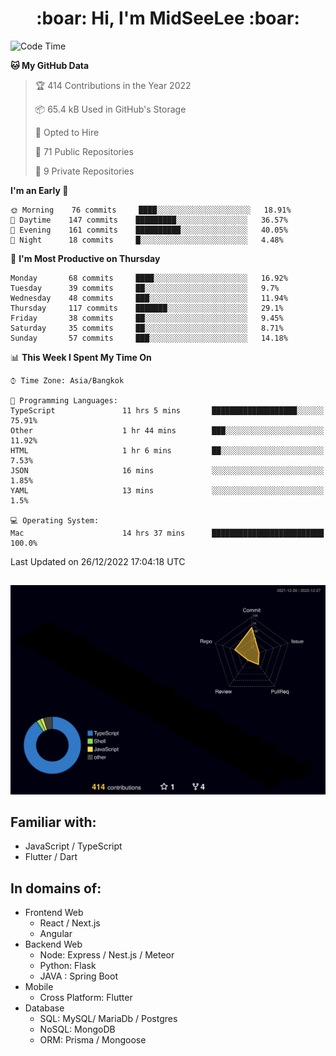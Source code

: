 <h1 align="center"> :boar: Hi, I'm MidSeeLee :boar:</h1>
 
<!--START_SECTION:waka-->
![Code Time](http://img.shields.io/badge/Code%20Time-66%20hrs%201%20min-blue)

**🐱 My GitHub Data** 

> 🏆 414 Contributions in the Year 2022
 > 
> 📦 65.4 kB Used in GitHub's Storage 
 > 
> 💼 Opted to Hire
 > 
> 📜 71 Public Repositories 
 > 
> 🔑 9 Private Repositories  
 > 
**I'm an Early 🐤** 

```text
🌞 Morning    76 commits     ████░░░░░░░░░░░░░░░░░░░░░   18.91% 
🌆 Daytime    147 commits    █████████░░░░░░░░░░░░░░░░   36.57% 
🌃 Evening    161 commits    ██████████░░░░░░░░░░░░░░░   40.05% 
🌙 Night      18 commits     █░░░░░░░░░░░░░░░░░░░░░░░░   4.48%

```
📅 **I'm Most Productive on Thursday** 

```text
Monday       68 commits     ████░░░░░░░░░░░░░░░░░░░░░   16.92% 
Tuesday      39 commits     ██░░░░░░░░░░░░░░░░░░░░░░░   9.7% 
Wednesday    48 commits     ███░░░░░░░░░░░░░░░░░░░░░░   11.94% 
Thursday     117 commits    ███████░░░░░░░░░░░░░░░░░░   29.1% 
Friday       38 commits     ██░░░░░░░░░░░░░░░░░░░░░░░   9.45% 
Saturday     35 commits     ██░░░░░░░░░░░░░░░░░░░░░░░   8.71% 
Sunday       57 commits     ███░░░░░░░░░░░░░░░░░░░░░░   14.18%

```


📊 **This Week I Spent My Time On** 

```text
⌚︎ Time Zone: Asia/Bangkok

💬 Programming Languages: 
TypeScript               11 hrs 5 mins       ███████████████████░░░░░░   75.91% 
Other                    1 hr 44 mins        ███░░░░░░░░░░░░░░░░░░░░░░   11.92% 
HTML                     1 hr 6 mins         ██░░░░░░░░░░░░░░░░░░░░░░░   7.53% 
JSON                     16 mins             ░░░░░░░░░░░░░░░░░░░░░░░░░   1.85% 
YAML                     13 mins             ░░░░░░░░░░░░░░░░░░░░░░░░░   1.5%

💻 Operating System: 
Mac                      14 hrs 37 mins      █████████████████████████   100.0%

```


 Last Updated on 26/12/2022 17:04:18 UTC
<!--END_SECTION:waka-->

##

![](./profile-3d-contrib/profile-night-rainbow.svg)

## Familiar with:
- JavaScript / TypeScript
- Flutter / Dart

## In domains of:
- Frontend Web
  - React / Next.js
  - Angular
- Backend Web
  - Node: Express / Nest.js / Meteor
  - Python: Flask
  - JAVA : Spring Boot
- Mobile
  - Cross Platform: Flutter
- Database
  - SQL: MySQL/ MariaDb / Postgres
  - NoSQL: MongoDB
  - ORM: Prisma / Mongoose
